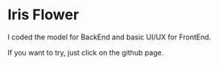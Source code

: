 # Iris Flower

I coded the model for BackEnd and basic UI/UX for FrontEnd.

If you want to try, just click on the github page.